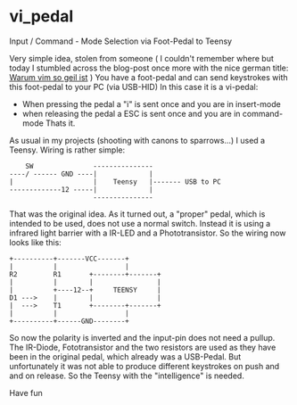 # vi_pedal
Input / Command - Mode Selection via Foot-Pedal to Teensy

Very simple idea, stolen from someone ( I couldn't remember where but today I stumbled across the blog-post once more with the nice german title:
[Warum vim so geil ist](https://www.tobscore.com/warum-vim-so-geil-ist) )
You have a foot-pedal and can send keystrokes with this foot-pedal to your PC (via USB-HID)
In this case it is a vi-pedal:
- When pressing the pedal a "i" is sent once and you are in insert-mode
- when releasing the pedal a ESC is sent once and you are in command-mode
Thats it.

As usual in my projects (shooting with canons to sparrows...) I used a Teensy.
Wiring is rather simple:
```
    SW               ---------------
----/ ------ GND ----|             |
|                    |    Teensy   |------- USB to PC
-------------12 -----|             |
                     ---------------
```
That was the original idea.
As it turned out, a "proper" pedal, which is intended to be used, does not use a normal switch.
Instead it is using a infrared light barrier with a IR-LED and a Phototransistor.
So the wiring now looks like this:


```
+----------+-------VCC-------+
|          |                 |
R2         R1       +--------+-------+
|          |        |                |
|          +----12--+     TEENSY     |
D1 --->    |        |                |
|  --->    T1       +--------+-------+
|          |                 |
+----------+------GND--------+

```

So now the polarity is inverted and the input-pin does not need a pullup.
The IR-Diode, Fototransistor and the two resistors are used as they have been in the original pedal,
which already was a USB-Pedal. But unfortunately it was not able to produce different keystrokes on push and and on release.
So the Teensy with the "intelligence" is needed.


Have fun
